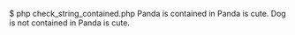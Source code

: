$ php check_string_contained.php
Panda is contained in Panda is cute.
Dog is not contained in Panda is cute.
